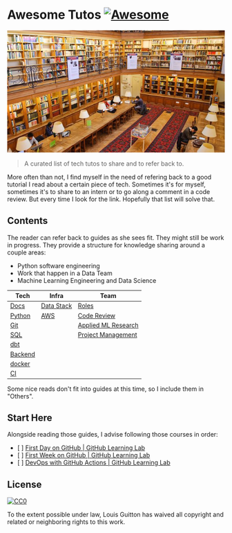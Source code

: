 # Awesome Tutos [![Awesome](https://awesome.re/badge.svg)](https://awesome.re)

[<p align="center"><img src="ecole-des-mines-de-paris.jpg"></p>](https://github.com/louisguitton/awesome-tutos)

> A curated list of tech tutos to share and to refer back to.

More often than not, I find myself in the need of refering back to a good tutorial I read about a certain piece of tech. Sometimes it's for myself, sometimes it's to share to an intern or to go along a comment in a code review. But every time I look for the link. Hopefully that list will solve that.

## Contents

The reader can refer back to guides as she sees fit.
They might still be work in progress. They provide a structure for
knowledge sharing around a couple areas:

- Python software engineering
- Work that happen in a Data Team
- Machine Learning Engineering and Data Science

| Tech                                                           | Infra                                                                   | Team                                                                                     |
| -------------------------------------------------------------- | ----------------------------------------------------------------------- | ---------------------------------------------------------------------------------------- |
| [Docs](https://awesome-tutos.guitton.co/guides/tech/docs)       | [Data Stack](https://awesome-tutos.guitton.co/guides/infra/data-stack/) | [Roles](https://awesome-tutos.guitton.co/guides/team/data-team-roles/)                   |
| [Python](https://awesome-tutos.guitton.co/guides/tech/python)   | [AWS](https://awesome-tutos.guitton.co/guides/infra/aws/)               | [Code Review](https://awesome-tutos.guitton.co/guides/team/code-review/)                 |
| [Git](https://awesome-tutos.guitton.co/guides/tech/git)         |                                                                         | [Applied ML Research](https://awesome-tutos.guitton.co/guides/team/applied-ml-research/) |
| [SQL](https://awesome-tutos.guitton.co/guides/tech/sql)         |                                                                         | [Project Management](https://awesome-tutos.guitton.co/guides/team/project-management/)   |
| [dbt](https://awesome-tutos.guitton.co/guides/tech/dbt)         |                                                                         |                                                                                          |
| [Backend](https://awesome-tutos.guitton.co/guides/tech/backend) |                                                                         |                                                                                          |
| [docker](https://awesome-tutos.guitton.co/guides/tech/docker)   |                                                                         |                                                                                          |
| [CI](https://awesome-tutos.guitton.co/guides/tech/ci)           |                                                                         |                                                                                          |

Some nice reads don't fit into guides at this time, so I include them in "Others".

## Start Here

Alongside reading those guides, I advise following those courses in order:

- \[ \] [First Day on GitHub | GitHub Learning Lab](https://lab.github.com/githubtraining/first-day-on-github)
- \[ \] [First Week on GitHub | GitHub Learning Lab](https://lab.github.com/githubtraining/first-week-on-github)
- \[ \] [DevOps with GitHub Actions | GitHub Learning Lab](https://lab.github.com/githubtraining/devops-with-github-actions)

## License

[![CC0](https://mirrors.creativecommons.org/presskit/buttons/88x31/svg/cc-zero.svg)](https://creativecommons.org/publicdomain/zero/1.0)

To the extent possible under law, Louis Guitton has waived all copyright and
related or neighboring rights to this work.
